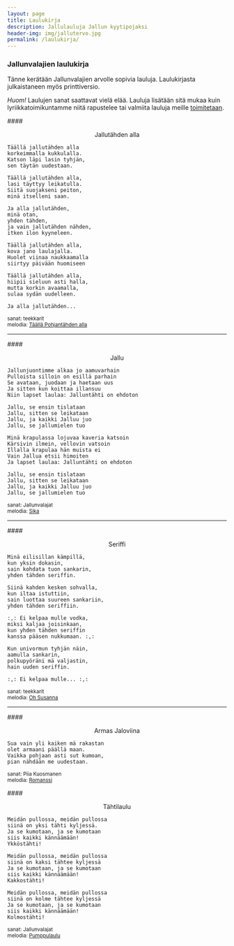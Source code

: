 ```yaml
---
layout: page
title: Laulukirja
description: Jallulauluja Jallun kyytipojaksi
header-img: img/jallutervo.jpg
permalink: /laulukirja/
---
```


### Jallunvalajien laulukirja

Tänne kerätään Jallunvalajien arvolle sopivia lauluja. Laulukirjasta julkaistaneen myös printtiversio.

*Huom!* Laulujen sanat saattavat vielä elää. Lauluja lisätään sitä mukaa kuin lyriikkatoimikuntamme niitä rapustelee tai valmiita lauluja meille [toimitetaan](../yhdistyksesta/).



####<center>Jallutähden alla</center>

    Täällä jallutähden alla
    korkeimmalla kukkulalla.
    Katson läpi lasin tyhjän,
    sen täytän uudestaan.

    Täällä jallutähden alla,
    lasi täyttyy leikatulla.
    Siitä suojakseni peiton,
    minä itselleni saan.

    Ja alla jallutähden,
    minä otan,
    yhden tähden,
    ja vain jallutähden nähden,
    itken ilon kyyneleen.

    Täällä jallutähden alla,
    kova jano laulajalla.
    Huolet viinaa naukkaamalla
    siirtyy päivään huomiseen

    Täällä jallutähden alla,
    hiipii sieluun asti halla,
    mutta korkin avaamalla,
    sulaa sydän uudelleen.

    Ja alla jallutähden...

<small>sanat: teekkarit  
melodia: [Täällä Pohjantähden alla](https://www.youtube.com/watch?v=QzXGdy8Et30)</small>

---

####<center>Jallu</center>

    Jallunjuontimme alkaa jo aamuvarhain
    Pulloista silloin on esillä parhain
    Se avataan, juodaan ja haetaan uus
    Ja sitten kun koittaa illansuu
    Niin lapset laulaa: Jalluntähti on ehdoton

    Jallu, se ensin tislataan
    Jallu, sitten se leikataan
    Jallu, ja kaikki Jalluu juo
    Jallu, se jallumielen tuo

    Minä krapulassa lojuvaa kaveria katsoin
    Kärsivin ilmein, vellovin vatsoin
    Illalla krapulaa hän muista ei
    Vain Jallua etsii himoiten
    Ja lapset laulaa: Jalluntähti on ehdoton

    Jallu, se ensin tislataan
    Jallu, sitten se leikataan
    Jallu, ja kaikki Jalluu juo
    Jallu, se jallumielen tuo

<small>sanat: Jallunvalajat  
melodia: [Sika](https://www.youtube.com/watch?v=j-CuPDYB9UM)</small>

---

####<center>Seriffi</center>
 
    Minä eilisillan kämpillä,
    kun yksin dokasin,
    sain kohdata tuon sankarin,
    yhden tähden seriffin.

    Siinä kahden kesken sohvalla,
    kun iltaa istuttiin,
    sain luottaa suureen sankariin,
    yhden tähden seriffiin.

    :,: Ei kelpaa mulle vodka,
    miksi kaljaa joisinkaan,
    kun yhden tähden seriffin 
    kanssa pääsen nukkumaan. :,:

    Kun univormun tyhjän näin, 
    aamulla sankarin,
    polkupyöräni mä valjastin,
    hain uuden seriffin.

    :,: Ei kelpaa mulle... :,:

<small>sanat: teekkarit  
melodia: [Oh Susanna](https://www.youtube.com/watch?v=WYRmsbEQXEg)</small>

---

####<center>Armas Jaloviina</center>

    Sua vain yli kaiken mä rakastan
    olet armaani päällä maan.
    Vaikka pohjaan asti sut kumoan,
    pian nähdään me uudestaan.

<small>sanat: Piia Kuosmanen  
melodia: [Romanssi](https://www.youtube.com/watch?v=fBJrqdOTqVw)</small>


####<center>Tähtilaulu</center>

    Meidän pullossa, meidän pullossa
    siinä on yksi tähti kyljessä.
    Ja se kumotaan, ja se kumotaan
    siis kaikki kännäämään!
    Ykköstähti!

    Meidän pullossa, meidän pullossa
    siinä on kaksi tähtee kyljessä
    Ja se kumotaan, ja se kumotaan
    siis kaikki kännäämään!
    Kakkostähti!

    Meidän pullossa, meidän pullossa
    siinä on kolme tähtee kyljessä
    Ja se kumotaan, ja se kumotaan
    siis kaikki kännäämään!
    Kolmostähti!

<small>sanat: Jallunvalajat  
melodia: [Pumppulaulu](https://www.youtube.com/watch?v=0FqekUC5_fY)</small>


